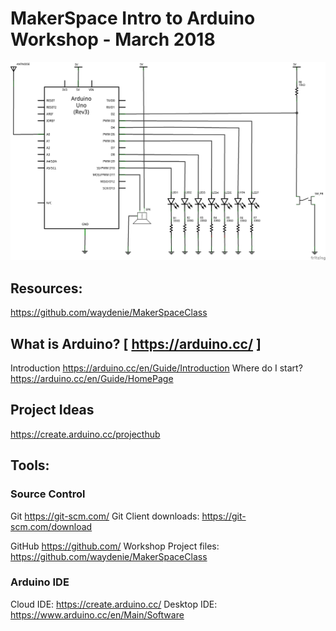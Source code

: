 # MakerSpace Intro to Arduino Workshop - March 2018
![Dice Roller Schematic](https://github.com/waydenie/MakerSpaceClass/blob/master/dice_schem.png "Dice Roller Schematic")

## Resources:

https://github.com/waydenie/MakerSpaceClass


## What is Arduino? [ https://arduino.cc/ ]

Introduction https://arduino.cc/en/Guide/Introduction
Where do I start? https://arduino.cc/en/Guide/HomePage

## Project Ideas
https://create.arduino.cc/projecthub

## Tools:

### Source Control

Git https://git-scm.com/ 
Git Client downloads: https://git-scm.com/download

GitHub https://github.com/
Workshop Project files: https://github.com/waydenie/MakerSpaceClass

### Arduino IDE

Cloud IDE: https://create.arduino.cc/
Desktop IDE: https://www.arduino.cc/en/Main/Software


